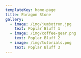 ```yaml
---
templateKey: home-page
title: Paragon Stone
gallery:
  - image: /img/jumbotron.jpg
    text: Poplar Bluff 1
  - image: /img/coffee-gear.png
    text: Poplar Bluff 2
  - image: /img/tutorials.png
    text: Poplar Bluff 3
---
```


